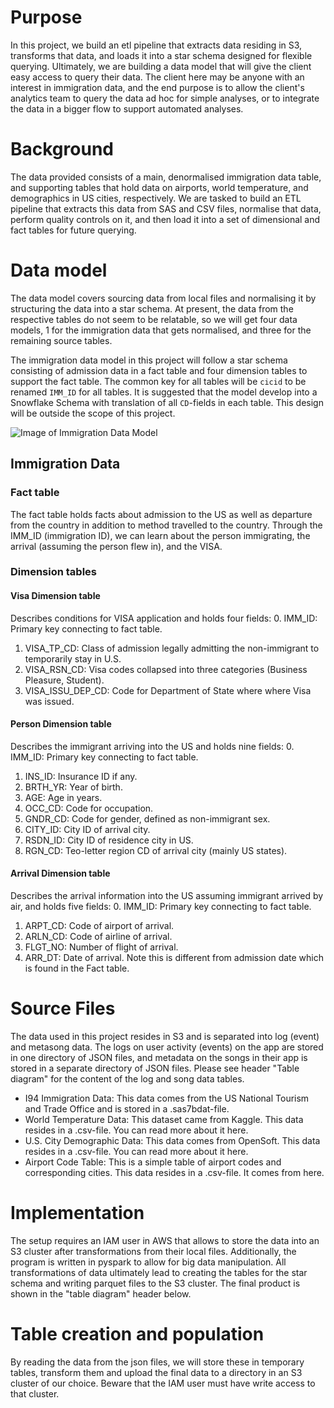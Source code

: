# Purpose
In this project, we build an etl pipeline that extracts data residing in S3, transforms that data, and loads it into a star schema designed for flexible querying. Ultimately, we are building a data model that will give the client easy access to query their data. The client here may be anyone with an interest in immigration data, and the end purpose is to allow the client's analytics team to query the data ad hoc for simple analyses, or to integrate the data in a bigger flow to support automated analyses.

# Background
The data provided consists of a main, denormalised immigration data table, and supporting tables that hold data on airports, world temperature, and demographics in US cities, respectively. We are tasked to build an ETL pipeline that extracts this data from SAS and CSV files, normalise that data, perform quality controls on it, and then load it into a set of dimensional and fact tables for future querying.

# Data model
The data model covers sourcing data from local files and normalising it by structuring the data into a star schema. At present, the data from the respective tables do not seem to be relatable, so we will get four data models, 1 for the immigration data that gets normalised, and three for the remaining source tables.

The immigration data model in this project will follow a star schema consisting of admission data in a fact table and four dimension tables to support the fact table. The common key for all tables will be `cicid` to be renamed `IMM_ID` for all tables. It is suggested that the model develop into a Snowflake Schema with translation of all `CD`-fields in each table. This design will be outside the scope of this project.

![Image of Immigration Data Model]('https://github.com/WiGram/udacity_capstone/blob/cb3f67d327823ce4b6c7a11d2a69795fd913c802/imm_data.jpg')

## Immigration Data

### Fact table
The fact table holds facts about admission to the US as well as departure from the country in addition to method travelled to the country. Through the IMM_ID (immigration ID), we can learn about the person immigrating, the arrival (assuming the person flew in), and the VISA.

### Dimension tables

#### Visa Dimension table
Describes conditions for VISA application and holds four fields:
0. IMM_ID: Primary key connecting to fact table.
1. VISA_TP_CD: Class of admission legally admitting the non-immigrant to temporarily stay in U.S.
2. VISA_RSN_CD: Visa codes collapsed into three categories (Business Pleasure, Student).
3. VISA_ISSU_DEP_CD: Code for Department of State where where Visa was issued.

#### Person Dimension table
Describes the immigrant arriving into the US and holds nine fields:
0. IMM_ID: Primary key connecting to fact table.
1. INS_ID: Insurance ID if any.
2. BRTH_YR: Year of birth.
3. AGE: Age in years.
4. OCC_CD: Code for occupation.
5. GNDR_CD: Code for gender, defined as non-immigrant sex.
6. CITY_ID: City ID of arrival city.
7. RSDN_ID: City ID of residence city in US.
8. RGN_CD: Teo-letter region CD of arrival city (mainly US states).

#### Arrival Dimension table
Describes the arrival information into the US assuming immigrant arrived by air, and holds five fields:
0. IMM_ID: Primary key connecting to fact table.
1. ARPT_CD: Code of airport of arrival.
2. ARLN_CD: Code of airline of arrival.
3. FLGT_NO: Number of flight of arrival.
4. ARR_DT: Date of arrival. Note this is different from admission date which is found in the Fact table.

# Source Files
The data used in this project resides in S3 and is separated into log (event) and metasong data. The logs on user activity (events) on the app are stored in one directory of JSON files, and metadata on the songs in their app is stored in a separate directory of JSON files. Please see header "Table diagram" for the content of the log and song data tables.

- I94 Immigration Data: This data comes from the US National Tourism and Trade Office and is stored in a .sas7bdat-file.
- World Temperature Data: This dataset came from Kaggle. This data resides in a .csv-file. You can read more about it here.
- U.S. City Demographic Data: This data comes from OpenSoft. This data resides in a .csv-file. You can read more about it here.
- Airport Code Table: This is a simple table of airport codes and corresponding cities. This data resides in a .csv-file. It comes from here.

# Implementation
The setup requires an IAM user in AWS that allows to store the data into an S3 cluster after transformations from their local files. Additionally, the program is written in pyspark to allow for big data manipulation. All transformations of data ultimately lead to creating the tables for the star schema and writing parquet files to the S3 cluster. The final product is shown in the "table diagram" header below.

# Table creation and population
By reading the data from the json files, we will store these in temporary tables, transform them and upload the final data to a directory in an S3 cluster of our choice. Beware that the IAM user must have write access to that cluster.
